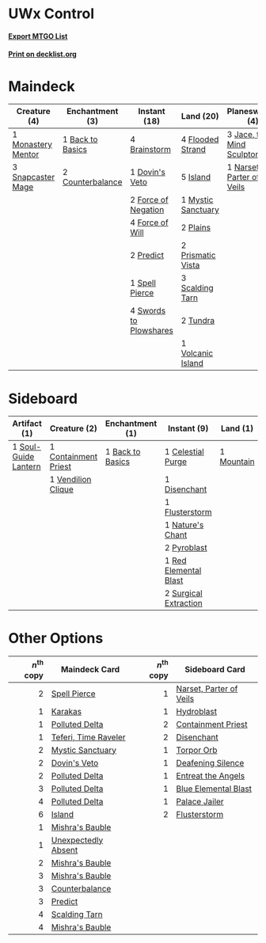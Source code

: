 # UWx Control

#### [Export MTGO List](../collection/UWx%20Control/UWx%20Control.txt)
#### [Print on decklist.org](http://decklist.org/?deckmain=1%09Back%20to%20Basics%0A4%09Brainstorm%0A1%09Council's%20Judgment%0A2%09Counterbalance%0A1%09Dovin's%20Veto%0A1%09Entreat%20the%20Angels%0A4%09Flooded%20Strand%0A2%09Force%20of%20Negation%0A4%09Force%20of%20Will%0A5%09Island%0A3%09Jace,%20the%20Mind%20Sculptor%0A1%09Monastery%20Mentor%0A1%09Mystic%20Sanctuary%0A1%09Narset,%20Parter%20of%20Veils%0A2%09Plains%0A4%09Ponder%0A2%09Portent%0A2%09Predict%0A2%09Prismatic%20Vista%0A3%09Scalding%20Tarn%0A3%09Snapcaster%20Mage%0A1%09Spell%20Pierce%0A4%09Swords%20to%20Plowshares%0A3%09Terminus%0A2%09Tundra%0A1%09Volcanic%20Island&deckside=1%09Back%20to%20Basics%0A1%09Celestial%20Purge%0A1%09Containment%20Priest%0A1%09Disenchant%0A1%09Flusterstorm%0A1%09Mountain%0A1%09Nature's%20Chant%0A2%09Pyroblast%0A1%09Red%20Elemental%20Blast%0A1%09Soul-Guide%20Lantern%0A1%09Supreme%20Verdict%0A2%09Surgical%20Extraction%0A1%09Vendilion%20Clique)
# Maindeck

|                                        Creature (4)                                         |                                      Enchantment (3)                                      |                                         Instant (18)                                         |                                          Land (20)                                          |                                          Planeswalker (4)                                          |                                         Sorcery (11)                                          |
|---------------------------------------------------------------------------------------------|-------------------------------------------------------------------------------------------|----------------------------------------------------------------------------------------------|---------------------------------------------------------------------------------------------|----------------------------------------------------------------------------------------------------|-----------------------------------------------------------------------------------------------|
|1 [Monastery Mentor](http://gatherer.wizards.com/Pages/Card/Details.aspx?multiverseid=391883)|1 [Back to Basics](http://gatherer.wizards.com/Pages/Card/Details.aspx?multiverseid=456642)|4 [Brainstorm](http://gatherer.wizards.com/Pages/Card/Details.aspx?multiverseid=3897)         |4 [Flooded Strand](http://gatherer.wizards.com/Pages/Card/Details.aspx?multiverseid=405098)  |3 [Jace, the Mind Sculptor](http://gatherer.wizards.com/Pages/Card/Details.aspx?multiverseid=442051)|1 [Council's Judgment](http://gatherer.wizards.com/Pages/Card/Details.aspx?multiverseid=382239)|
|3 [Snapcaster Mage](http://gatherer.wizards.com/Pages/Card/Details.aspx?multiverseid=227676) |2 [Counterbalance](http://gatherer.wizards.com/Pages/Card/Details.aspx?multiverseid=121159)|1 [Dovin's Veto](http://gatherer.wizards.com/Pages/Card/Details.aspx?multiverseid=461120)     |5 [Island](http://gatherer.wizards.com/Pages/Card/Details.aspx?multiverseid=439857)          |1 [Narset, Parter of Veils](http://gatherer.wizards.com/Pages/Card/Details.aspx?multiverseid=460988)|1 [Entreat the Angels](http://gatherer.wizards.com/Pages/Card/Details.aspx?multiverseid=247426)|
|                                                                                             |                                                                                           |2 [Force of Negation](http://gatherer.wizards.com/Pages/Card/Details.aspx?multiverseid=464001)|1 [Mystic Sanctuary](http://gatherer.wizards.com/Pages/Card/Details.aspx?multiverseid=473209)|                                                                                                    |4 [Ponder](http://gatherer.wizards.com/Pages/Card/Details.aspx?multiverseid=451051)            |
|                                                                                             |                                                                                           |4 [Force of Will](http://gatherer.wizards.com/Pages/Card/Details.aspx?multiverseid=3107)      |2 [Plains](http://gatherer.wizards.com/Pages/Card/Details.aspx?multiverseid=439856)          |                                                                                                    |2 [Portent](http://gatherer.wizards.com/Pages/Card/Details.aspx?multiverseid=3931)             |
|                                                                                             |                                                                                           |2 [Predict](http://gatherer.wizards.com/Pages/Card/Details.aspx?multiverseid=451053)          |2 [Prismatic Vista](http://gatherer.wizards.com/Pages/Card/Details.aspx?multiverseid=464193) |                                                                                                    |3 [Terminus](http://gatherer.wizards.com/Pages/Card/Details.aspx?multiverseid=262703)          |
|                                                                                             |                                                                                           |1 [Spell Pierce](http://gatherer.wizards.com/Pages/Card/Details.aspx?multiverseid=425876)     |3 [Scalding Tarn](http://gatherer.wizards.com/Pages/Card/Details.aspx?multiverseid=405107)   |                                                                                                    |                                                                                               |
|                                                                                             |                                                                                           |4 [Swords to Plowshares](http://gatherer.wizards.com/Pages/Card/Details.aspx?multiverseid=869)|2 [Tundra](http://gatherer.wizards.com/Pages/Card/Details.aspx?multiverseid=885)             |                                                                                                    |                                                                                               |
|                                                                                             |                                                                                           |                                                                                              |1 [Volcanic Island](http://gatherer.wizards.com/Pages/Card/Details.aspx?multiverseid=887)    |                                                                                                    |                                                                                               |


# Sideboard

|                                         Artifact (1)                                          |                                         Creature (2)                                          |                                      Enchantment (1)                                      |                                          Instant (9)                                           |                                      Land (1)                                       |                                        Sorcery (1)                                         |
|-----------------------------------------------------------------------------------------------|-----------------------------------------------------------------------------------------------|-------------------------------------------------------------------------------------------|------------------------------------------------------------------------------------------------|-------------------------------------------------------------------------------------|--------------------------------------------------------------------------------------------|
|1 [Soul-Guide Lantern](http://gatherer.wizards.com/Pages/Card/Details.aspx?multiverseid=476488)|1 [Containment Priest](http://gatherer.wizards.com/Pages/Card/Details.aspx?multiverseid=389470)|1 [Back to Basics](http://gatherer.wizards.com/Pages/Card/Details.aspx?multiverseid=456642)|1 [Celestial Purge](http://gatherer.wizards.com/Pages/Card/Details.aspx?multiverseid=183055)    |1 [Mountain](http://gatherer.wizards.com/Pages/Card/Details.aspx?multiverseid=439859)|1 [Supreme Verdict](http://gatherer.wizards.com/Pages/Card/Details.aspx?multiverseid=438776)|
|                                                                                               |1 [Vendilion Clique](http://gatherer.wizards.com/Pages/Card/Details.aspx?multiverseid=442065)  |                                                                                           |1 [Disenchant](http://gatherer.wizards.com/Pages/Card/Details.aspx?multiverseid=847)            |                                                                                     |                                                                                            |
|                                                                                               |                                                                                               |                                                                                           |1 [Flusterstorm](http://gatherer.wizards.com/Pages/Card/Details.aspx?multiverseid=228255)       |                                                                                     |                                                                                            |
|                                                                                               |                                                                                               |                                                                                           |1 [Nature's Chant](http://gatherer.wizards.com/Pages/Card/Details.aspx?multiverseid=464159)     |                                                                                     |                                                                                            |
|                                                                                               |                                                                                               |                                                                                           |2 [Pyroblast](http://gatherer.wizards.com/Pages/Card/Details.aspx?multiverseid=4083)            |                                                                                     |                                                                                            |
|                                                                                               |                                                                                               |                                                                                           |1 [Red Elemental Blast](http://gatherer.wizards.com/Pages/Card/Details.aspx?multiverseid=814)   |                                                                                     |                                                                                            |
|                                                                                               |                                                                                               |                                                                                           |2 [Surgical Extraction](http://gatherer.wizards.com/Pages/Card/Details.aspx?multiverseid=397706)|                                                                                     |                                                                                            |


# Other Options

|*n*<sup>th</sup> copy|                                         Maindeck Card                                         |*n*<sup>th</sup> copy|                                          Sideboard Card                                          |
|--------------------:|-----------------------------------------------------------------------------------------------|--------------------:|--------------------------------------------------------------------------------------------------|
|                    2|[Spell Pierce](http://gatherer.wizards.com/Pages/Card/Details.aspx?multiverseid=425876)        |                    1|[Narset, Parter of Veils](http://gatherer.wizards.com/Pages/Card/Details.aspx?multiverseid=460988)|
|                    1|[Karakas](http://gatherer.wizards.com/Pages/Card/Details.aspx?multiverseid=413782)             |                    1|[Hydroblast](http://gatherer.wizards.com/Pages/Card/Details.aspx?multiverseid=3915)               |
|                    1|[Polluted Delta](http://gatherer.wizards.com/Pages/Card/Details.aspx?multiverseid=405104)      |                    2|[Containment Priest](http://gatherer.wizards.com/Pages/Card/Details.aspx?multiverseid=389470)     |
|                    1|[Teferi, Time Raveler](http://gatherer.wizards.com/Pages/Card/Details.aspx?multiverseid=461148)|                    2|[Disenchant](http://gatherer.wizards.com/Pages/Card/Details.aspx?multiverseid=847)                |
|                    2|[Mystic Sanctuary](http://gatherer.wizards.com/Pages/Card/Details.aspx?multiverseid=473209)    |                    1|[Torpor Orb](http://gatherer.wizards.com/Pages/Card/Details.aspx?multiverseid=233069)             |
|                    2|[Dovin's Veto](http://gatherer.wizards.com/Pages/Card/Details.aspx?multiverseid=461120)        |                    1|[Deafening Silence](http://gatherer.wizards.com/Pages/Card/Details.aspx?multiverseid=472972)      |
|                    2|[Polluted Delta](http://gatherer.wizards.com/Pages/Card/Details.aspx?multiverseid=405104)      |                    1|[Entreat the Angels](http://gatherer.wizards.com/Pages/Card/Details.aspx?multiverseid=247426)     |
|                    3|[Polluted Delta](http://gatherer.wizards.com/Pages/Card/Details.aspx?multiverseid=405104)      |                    1|[Blue Elemental Blast](http://gatherer.wizards.com/Pages/Card/Details.aspx?multiverseid=694)      |
|                    4|[Polluted Delta](http://gatherer.wizards.com/Pages/Card/Details.aspx?multiverseid=405104)      |                    1|[Palace Jailer](http://gatherer.wizards.com/Pages/Card/Details.aspx?multiverseid=416775)          |
|                    6|[Island](http://gatherer.wizards.com/Pages/Card/Details.aspx?multiverseid=439857)              |                    2|[Flusterstorm](http://gatherer.wizards.com/Pages/Card/Details.aspx?multiverseid=228255)           |
|                    1|[Mishra's Bauble](http://gatherer.wizards.com/Pages/Card/Details.aspx?multiverseid=122122)     |                     |                                                                                                  |
|                    1|[Unexpectedly Absent](http://gatherer.wizards.com/Pages/Card/Details.aspx?multiverseid=376563) |                     |                                                                                                  |
|                    2|[Mishra's Bauble](http://gatherer.wizards.com/Pages/Card/Details.aspx?multiverseid=122122)     |                     |                                                                                                  |
|                    3|[Mishra's Bauble](http://gatherer.wizards.com/Pages/Card/Details.aspx?multiverseid=122122)     |                     |                                                                                                  |
|                    3|[Counterbalance](http://gatherer.wizards.com/Pages/Card/Details.aspx?multiverseid=121159)      |                     |                                                                                                  |
|                    3|[Predict](http://gatherer.wizards.com/Pages/Card/Details.aspx?multiverseid=451053)             |                     |                                                                                                  |
|                    4|[Scalding Tarn](http://gatherer.wizards.com/Pages/Card/Details.aspx?multiverseid=405107)       |                     |                                                                                                  |
|                    4|[Mishra's Bauble](http://gatherer.wizards.com/Pages/Card/Details.aspx?multiverseid=122122)     |                     |                                                                                                  |

